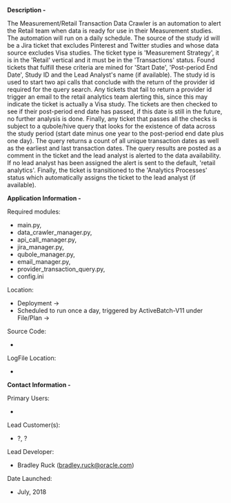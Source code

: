 **Description -**

The Measurement/Retail Transaction Data Crawler is an automation to alert the Retail team when data is ready for use
in their Measurement studies. The automation will run on a daily schedule. The source of the study id will be a Jira
ticket that excludes Pinterest and Twitter studies and whose data source excludes Visa studies. The ticket type is
'Measurement Strategy', it is in the 'Retail' vertical and it must be in the 'Transactions' status. Found tickets
that fulfill these criteria are mined for 'Start Date', 'Post-period End Date', Study ID and the Lead Analyst's name
(if available). The study id is used to start two api calls that conclude with the return of the provider id required
for the query search.  Any tickets that fail to return a provider id trigger an email to the retail analytics team
alerting this, since this may indicate the ticket is actually a Visa study. The tickets are then checked to see if
their post-period end date has passed, if this date is still in the future, no further analysis is done. Finally, any
ticket that passes all the checks is subject to a qubole/hive query that looks for the existence of data across the
study period (start date minus one year to the post-period end date plus one day). The query returns a count of all
unique transaction dates as well as the earliest and last transaction dates. The query results are posted as a comment
in the ticket and the lead analyst is alerted to the data availability. If no lead analyst has been assigned the alert
is sent to the default, 'retail analytics'. Finally, the ticket is transitioned to the 'Analytics Processes' status
which automatically assigns the ticket to the lead analyst (if available).

**Application Information -**

Required modules: <ul>
                  <li>main.py,
                  <li>data_crawler_manager.py,
                  <li>api_call_manager.py,
                  <li>jira_manager.py,
                  <li>qubole_manager.py,
                  <li>email_manager.py,
                  <li>provider_transaction_query.py,
                  <li>config.ini
                  </ul>

Location:         <ul>
                  <li>Deployment -> 
                  <li>Scheduled to run once a day, triggered by ActiveBatch-V11 under File/Plan -> 
                  </ul>

Source Code:      <ul>
                  <li>
                  </ul>

LogFile Location: <ul>
                  <li>
                  </ul>

**Contact Information -**

Primary Users:    <ul>
                  <li>
                  </ul>

Lead Customer(s): <ul>
                  <li>?, ?
                  </ul>

Lead Developer:   <ul>
                  <li>Bradley Ruck (bradley.ruck@oracle.com)
                  </ul>

Date Launched:    <ul>
                  <li>July, 2018
                  </ul>
